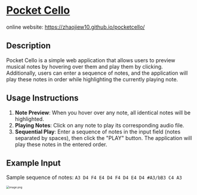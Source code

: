 # [Pocket Cello](https://zhaojiew10.github.io/pocketcello/)

online website: https://zhaojiew10.github.io/pocketcello/

## Description

Pocket Cello is a simple web application that allows users to preview musical notes by hovering over them and play them by clicking. Additionally, users can enter a sequence of notes, and the application will play these notes in order while highlighting the currently playing note.

## Usage Instructions

1. **Note Preview**: When you hover over any note, all identical notes will be highlighted.
2. **Playing Notes**: Click on any note to play its corresponding audio file.
3. **Sequential Play**: Enter a sequence of notes in the input field (notes separated by spaces), then click the "PLAY" button. The application will play these notes in the entered order.

## Example Input

Sample sequence of notes: `A3 D4 F4 E4 D4 F4 D4 E4 D4 #A3/bB3 C4 A3`

<img src="https://s2.loli.net/2024/10/07/IG8zAOhdnrl7FSH.png" alt="image.png" style="zoom: 50%;" />
